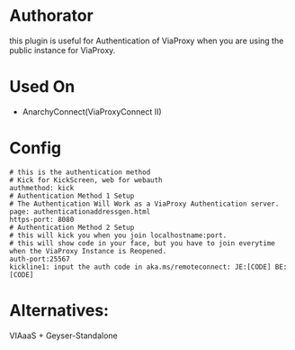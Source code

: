 # Authorator
this plugin is useful for Authentication of ViaProxy when you are using the public instance for ViaProxy.
# Used On
* AnarchyConnect(ViaProxyConnect II)
# Config
```
# this is the authentication method
# Kick for KickScreen, web for webauth
authmethod: kick
# Authentication Method 1 Setup
# The Authentication Will Work as a ViaProxy Authentication server.
page: authenticationaddressgen.html
https-port: 8080
# Authentication Method 2 Setup
# this will kick you when you join localhostname:port.
# this will show code in your face, but you have to join everytime when the ViaProxy Instance is Reopened.
auth-port:25567
kickline1: input the auth code in aka.ms/remoteconnect: JE:[CODE] BE:[CODE] 
```
# Alternatives:
VIAaaS + Geyser-Standalone
